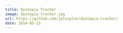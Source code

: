 ```yaml
---
title: Dystopia Tracker
image: dystopia-tracker.jpg
url: https://github.com/jplusplus/dystopia-tracker/
date: 2014-05-23
---
```

